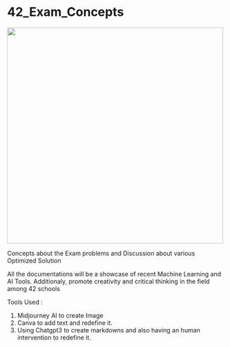 # 42_Exam_Concepts

<img src="https://user-images.githubusercontent.com/66947064/214869421-519e165c-2f62-4f0b-abdc-ddb0a22e42b2.png" width="500" height="500">


Concepts about the Exam problems and Discussion about various Optimized Solution

All the documentations will be a showcase of recent Machine Learning and AI Tools. Additionaly, promote creativity and critical thinking in the field among 42 schools

Tools Used :
1. Midjourney AI to create Image
2. Canva to add text and redefine it.
3. Using Chatgpt3 to create markdowns and also having an human intervention to redefine it.



